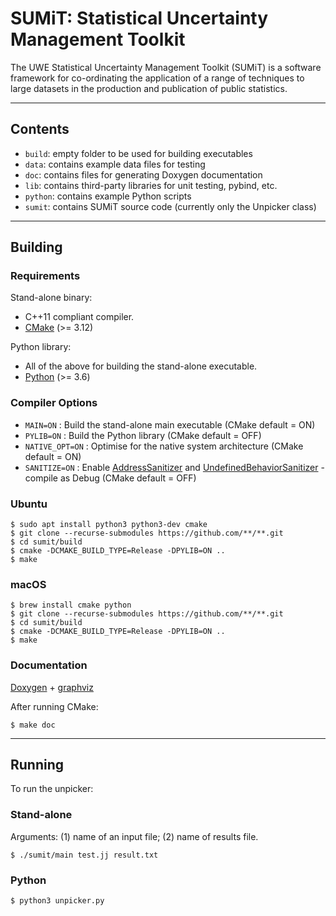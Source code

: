 # SUMiT: Statistical Uncertainty Management Toolkit

The UWE Statistical Uncertainty Management Toolkit (SUMiT) is a software
framework for co-ordinating the application of a range of techniques to large
datasets in the production and publication of public statistics.

*******************************************************************************

## Contents

* `build`: empty folder to be used for building executables
* `data`: contains example data files for testing
* `doc`: contains files for generating Doxygen documentation
* `lib`: contains third-party libraries for unit testing, pybind, etc.
* `python`: contains example Python scripts
* `sumit`: contains SUMiT source code (currently only the Unpicker class)

*******************************************************************************

## Building

### Requirements

Stand-alone binary:

* C++11 compliant compiler.
* [CMake](https://www.cmake.org "CMake") (>= 3.12)

Python library:

* All of the above for building the stand-alone executable.
* [Python](https://www.python.org "Python") (>= 3.6)

### Compiler Options

* `MAIN=ON` : Build the stand-alone main executable (CMake default = ON)
* `PYLIB=ON` : Build the Python library (CMake default = OFF)
* `NATIVE_OPT=ON` : Optimise for the native system architecture (CMake default = ON)
* `SANITIZE=ON` : Enable [AddressSanitizer](https://github.com/google/sanitizers/wiki/AddressSanitizer) and [UndefinedBehaviorSanitizer](https://clang.llvm.org/docs/UndefinedBehaviorSanitizer.html) - compile as Debug (CMake default = OFF)

### Ubuntu
```
$ sudo apt install python3 python3-dev cmake
$ git clone --recurse-submodules https://github.com/**/**.git
$ cd sumit/build
$ cmake -DCMAKE_BUILD_TYPE=Release -DPYLIB=ON ..
$ make
```

### macOS

```
$ brew install cmake python
$ git clone --recurse-submodules https://github.com/**/**.git
$ cd sumit/build
$ cmake -DCMAKE_BUILD_TYPE=Release -DPYLIB=ON ..
$ make
```

### Documentation

[Doxygen](http://www.doxygen.nl/download.html) + [graphviz](https://www.graphviz.org/download/)

After running CMake:

```
$ make doc
```

*******************************************************************************

## Running

To run the unpicker:

### Stand-alone

Arguments: (1) name of an input file; (2) name of results file.

```
$ ./sumit/main test.jj result.txt
```

### Python

```
$ python3 unpicker.py
```
